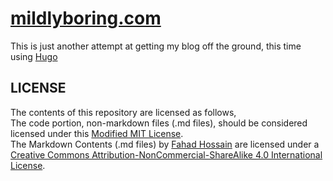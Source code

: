 # [mildlyboring.com](https://mildlyboring.com)

This is just another attempt at getting my blog off the ground, this time using [Hugo](https://gohugo.io)


## LICENSE
The contents of this repository are licensed as follows,  
The code portion, non-markdown files (.md files), should be considered licensed under this [Modified MIT License](https://github.com/fa7ad/fa7ad.github.io/blob/main/LICENSE).  
The <span xmlns:dct="http://purl.org/dc/terms/" href="http://purl.org/dc/dcmitype/Text" rel="dct:type">Markdown Contents (.md files)</span> by <a xmlns:cc="http://creativecommons.org/ns#" href="mildlyboring.com" property="cc:attributionName" rel="cc:attributionURL">Fahad Hossain</a> are licensed under a <a rel="license" href="http://creativecommons.org/licenses/by-nc-sa/4.0/">Creative Commons Attribution-NonCommercial-ShareAlike 4.0 International License</a>.
